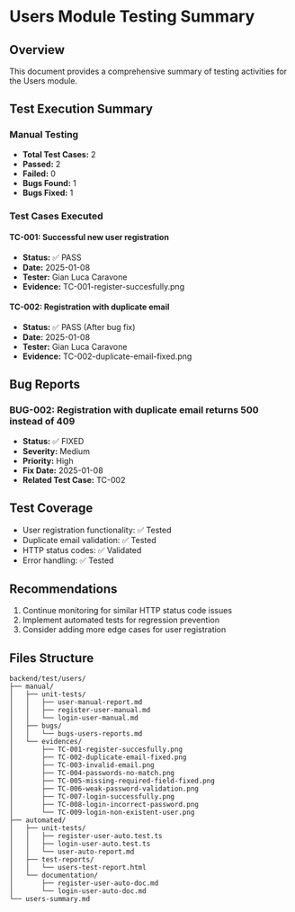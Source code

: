 # Users Module Testing Summary

## Overview
This document provides a comprehensive summary of testing activities for the Users module.

## Test Execution Summary

### Manual Testing
- **Total Test Cases:** 2
- **Passed:** 2
- **Failed:** 0
- **Bugs Found:** 1
- **Bugs Fixed:** 1

### Test Cases Executed

#### TC-001: Successful new user registration
- **Status:** ✅ PASS
- **Date:** 2025-01-08
- **Tester:** Gian Luca Caravone
- **Evidence:** TC-001-register-succesfully.png

#### TC-002: Registration with duplicate email
- **Status:** ✅ PASS (After bug fix)
- **Date:** 2025-01-08
- **Tester:** Gian Luca Caravone
- **Evidence:** TC-002-duplicate-email-fixed.png

## Bug Reports

### BUG-002: Registration with duplicate email returns 500 instead of 409
- **Status:** ✅ FIXED
- **Severity:** Medium
- **Priority:** High
- **Fix Date:** 2025-01-08
- **Related Test Case:** TC-002

## Test Coverage
- User registration functionality: ✅ Tested
- Duplicate email validation: ✅ Tested
- HTTP status codes: ✅ Validated
- Error handling: ✅ Tested

## Recommendations
1. Continue monitoring for similar HTTP status code issues
2. Implement automated tests for regression prevention
3. Consider adding more edge cases for user registration

## Files Structure
```
backend/test/users/
├── manual/
│   ├── unit-tests/
│   │   ├── user-manual-report.md
│   │   ├── register-user-manual.md
│   │   └── login-user-manual.md
│   ├── bugs/
│   │   └── bugs-users-reports.md
│   └── evidences/
│       ├── TC-001-register-succesfully.png
│       ├── TC-002-duplicate-email-fixed.png
│       ├── TC-003-invalid-email.png
│       ├── TC-004-passwords-no-match.png
│       ├── TC-005-missing-required-field-fixed.png
│       ├── TC-006-weak-password-validation.png
│       ├── TC-007-login-successfully.png
│       ├── TC-008-login-incorrect-password.png
│       └── TC-009-login-non-existent-user.png
├── automated/
│   ├── unit-tests/
│   │   ├── register-user-auto.test.ts
│   │   ├── login-user-auto.test.ts
│   │   └── user-auto-report.md
│   ├── test-reports/
│   │   └── users-test-report.html
│   └── documentation/
│       ├── register-user-auto-doc.md
│       └── login-user-auto-doc.md
└── users-summary.md
```

